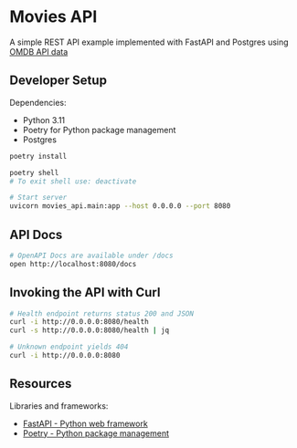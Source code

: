 # Movies API

A simple REST API example implemented with FastAPI and Postgres using [OMDB API data](https://www.omdbapi.com/)

## Developer Setup

Dependencies:

* Python 3.11
* Poetry for Python package management
* Postgres

```sh
poetry install

poetry shell
# To exit shell use: deactivate

# Start server
uvicorn movies_api.main:app --host 0.0.0.0 --port 8080
```

## API Docs

```sh
# OpenAPI Docs are available under /docs
open http://localhost:8080/docs
```

## Invoking the API with Curl

```sh
# Health endpoint returns status 200 and JSON
curl -i http://0.0.0.0:8080/health  
curl -s http://0.0.0.0:8080/health | jq

# Unknown endpoint yields 404
curl -i http://0.0.0.0:8080
```

## Resources

Libraries and frameworks:

* [FastAPI - Python web framework](https://fastapi.tiangolo.com/)
* [Poetry - Python package management](https://python-poetry.org/)
